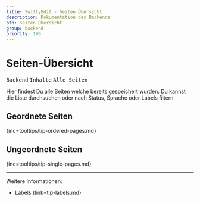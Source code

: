 ```yaml
---
title: SwiftyEdit - Seiten Übersicht
description: Dokumentation des Backends
btn: Seiten Übersicht
group: backend
priority: 190
---
```


# Seiten-Übersicht

<kbd>Backend</kbd> <kbd>Inhalte</kbd> <kbd>Alle Seiten</kbd>

Hier findest Du alle Seiten welche bereits gespeichert wurden. Du kannst die Liste durchsuchen
oder nach Status, Sprache oder Labels filtern.

## Geordnete Seiten
{inc=tooltips/tip-ordered-pages.md}

## Ungeordnete Seiten
{inc=tooltips/tip-single-pages.md}

---
Weitere Informationen:

* Labels {link=tip-labels.md}